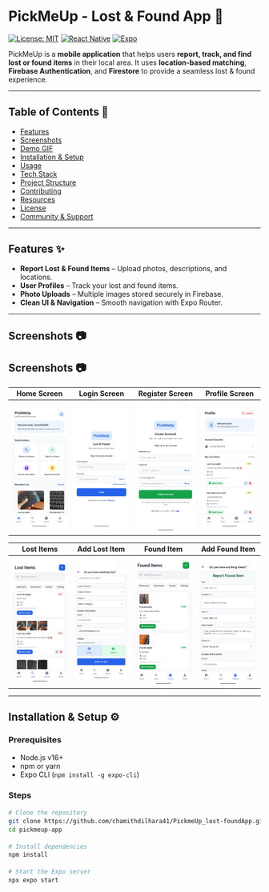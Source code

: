 # PickMeUp - Lost & Found App 📱

[![License: MIT](https://img.shields.io/badge/License-MIT-blue.svg)](LICENSE)
[![React Native](https://img.shields.io/badge/React_Native-v0.71-blue)](https://reactnative.dev/)
[![Expo](https://img.shields.io/badge/Expo-v49.0.0-green)](https://expo.dev/)

PickMeUp is a **mobile application** that helps users **report, track, and find lost or found items** in their local area. It uses **location-based matching**, **Firebase Authentication**, and **Firestore** to provide a seamless lost & found experience.  

---

## Table of Contents 📖

- [Features](#features-✨)  
- [Screenshots](#screenshots-📷)  
- [Demo GIF](#demo-gif-🎬)  
- [Installation & Setup](#installation--setup-⚙️)  
- [Usage](#usage-🛠️)  
- [Tech Stack](#tech-stack-🧰)  
- [Project Structure](#project-structure-📂)  
- [Contributing](#contributing-🤝)  
- [Resources](#resources-📚)  
- [License](#license-📝)  
- [Community & Support](#community--support-💬)  

---

## Features ✨

- **Report Lost & Found Items** – Upload photos, descriptions, and locations.  
- **User Profiles** – Track your lost and found items.  
- **Photo Uploads** – Multiple images stored securely in Firebase.  
- **Clean UI & Navigation** – Smooth navigation with Expo Router.  

---

## Screenshots 📷

## Screenshots 📷

| Home Screen | Login Screen | Register Screen | Profile Screen |
|------------|--------------|----------------|----------------|
| ![Home](screenshots/home.png) | ![Login](screenshots/login.png) | ![Register](screenshots/register.png) | ![Profile](screenshots/profile.png) |

| Lost Items | Add Lost Item | Found Item | Add Found Item |
|------------|----------------|------------|----------------|
| ![Lost Items](screenshots/lostitems.png) | ![Add Lost Item](screenshots/addLostItem.png) | ![Found Item](screenshots/founditem.png) | ![Add Found Item](screenshots/addFoundItem.png) |

---

## Installation & Setup ⚙️

### Prerequisites
- Node.js v16+  
- npm or yarn  
- Expo CLI (`npm install -g expo-cli`)  

### Steps

```bash
# Clone the repository
git clone https://github.com/chamithdilhara41/PickmeUp_lost-foundApp.git
cd pickmeup-app

# Install dependencies
npm install

# Start the Expo server
npx expo start
